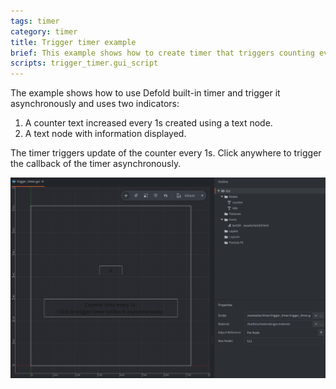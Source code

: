 ```yaml
---
tags: timer
category: timer
title: Trigger timer example
brief: This example shows how to create timer that triggers counting every 1s and can be triggered manually and asynchronously as a reaction to user input.
scripts: trigger_timer.gui_script
---
```


The example shows how to use Defold built-in timer and trigger it asynchronously and uses two indicators:

1. A counter text increased every 1s created using a text node.
2. A text node with information displayed.

The timer triggers update of the counter every 1s.
Click anywhere to trigger the callback of the timer asynchronously.

![trigger_timer](trigger_timer.png)
